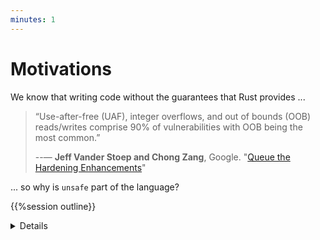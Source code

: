 ```yaml
---
minutes: 1
---
```


# Motivations

We know that writing code without the guarantees that Rust provides ...

> “Use-after-free (UAF), integer overflows, and out of bounds (OOB) reads/writes
> comprise 90% of vulnerabilities with OOB being the most common.”
>
> --— **Jeff Vander Stoep and Chong Zang**, Google.
> "[Queue the Hardening Enhancements](https://security.googleblog.com/2019/05/queue-hardening-enhancements.html)"

... so why is `unsafe` part of the language?

{{%session outline}}

<details>

The `unsafe` keyword exists because there is no compiler technology available
today that makes it obsolete. Compilers cannot verify everything.

</details>
